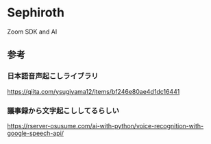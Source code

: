 # Sephiroth
Zoom SDK and AI

## 参考
### 日本語音声起こしライブラリ
https://qiita.com/ysugiyama12/items/bf246e80ae4d1dc16441

### 議事録から文字起こししてるらしい
https://rserver-osusume.com/ai-with-python/voice-recognition-with-google-speech-api/